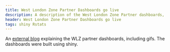 ```yaml
---
title: West London Zone Partner Dashboards go live
description: A description of the West London Zone Partner dashboards, including gif demonstrations
header: West London Zone Partner Dashboards go live
tags: shiny Rstats 
---
```


An [external blog](https://westlondonzone.org/wlz-partner-dashboards-go-live/) explaining the WLZ partner dashboards, including gifs. The dashboards were built using shiny.
